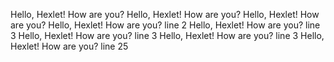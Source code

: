 Hello, Hexlet! How are you?
Hello, Hexlet! How are you?
Hello, Hexlet! How are you?
Hello, Hexlet! How are you? line 2
Hello, Hexlet! How are you? line 3
Hello, Hexlet! How are you? line 3
Hello, Hexlet! How are you? line 3
Hello, Hexlet! How are you? line 25
